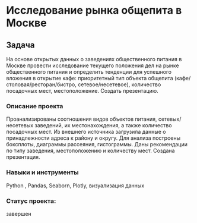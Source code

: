 # Исследование рынка общепита в Москве
## Задача

На основе открытых данных о заведениях общественного питания в Москве провести исследование текущего положения дел на рынке общественного питания и определить тенденции для успешного вложения в открытие кафе: приоритетный тип объекта общепита (кафе/столовая/ресторан/бистро, сетевое/несетевое), количество посадочных мест, местоположение. Создать презентацию.

### Описание проекта

Проанализированы соотношения видов объектов питания, сетевых/несетевых заведений, их местонахождения, а также количество посадочных мест. Из внешнего источника загрузила данные о принадлежности адреса к району и округу. Для анализа построены боксплоты, диаграммы рассеяния, гистограммы. Даны рекомендации по типу заведения, местоположению и количеству мест. Создана презентация.

### Навыки и инструменты

Python , Pandas, Seaborn, Plotly, визуализация данных

### Статус проекта:
завершен
